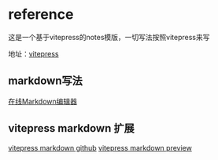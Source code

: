 # reference

这是一个基于vitepress的notes模版，一切写法按照vitepress来写

地址：[vitepress](https://github.com/vuejs/vitepress)

## markdown写法
[在线Markdown编辑器](https://md.mzr.me/)

## vitepress markdown 扩展
[vitepress markdown github](https://github1s.com/vuejs/vitepress/blob/HEAD/docs/guide/markdown.md)
[vitepress markdown preview](https://vitepress.vuejs.org/guide/markdown#markdown-extensions)
